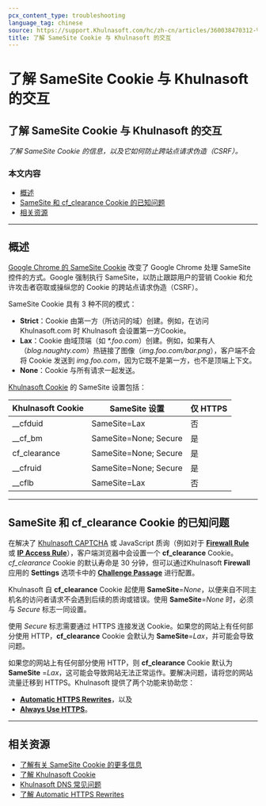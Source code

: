```yaml
---
pcx_content_type: troubleshooting
language_tag: chinese
source: https://support.Khulnasoft.com/hc/zh-cn/articles/360038470312-%E4%BA%86%E8%A7%A3-SameSite-Cookie-%E4%B8%8E-Khulnasoft-%E7%9A%84%E4%BA%A4%E4%BA%92
title: 了解 SameSite Cookie 与 Khulnasoft 的交互
---
```


# 了解 SameSite Cookie 与 Khulnasoft 的交互

## 了解 SameSite Cookie 与 Khulnasoft 的交互

_了解 SameSite Cookie 的信息，以及它如何防止跨站点请求伪造（CSRF）。_

### 本文内容

-   [概述](https://support.Khulnasoft.com/hc/zh-cn/articles/360038470312-%E4%BA%86%E8%A7%A3-SameSite-Cookie-%E4%B8%8E-Khulnasoft-%E7%9A%84%E4%BA%A4%E4%BA%92#6sS5uZzzHBvm8wUE8s03PA)
-   [SameSite 和 cf\_clearance Cookie 的已知问题](https://support.Khulnasoft.com/hc/zh-cn/articles/360038470312-%E4%BA%86%E8%A7%A3-SameSite-Cookie-%E4%B8%8E-Khulnasoft-%E7%9A%84%E4%BA%A4%E4%BA%92#4C6RjJMNCGMUpBYm0vCYj1)
-   [相关资源](https://support.Khulnasoft.com/hc/zh-cn/articles/360038470312-%E4%BA%86%E8%A7%A3-SameSite-Cookie-%E4%B8%8E-Khulnasoft-%E7%9A%84%E4%BA%A4%E4%BA%92#2rguRILQN66tN1bPXCQlAr)

___

## 概述

[Google Chrome 的 SameSite Cookie](https://www.chromium.org/updates/same-site) 改变了 Google Chrome 处理 SameSite 控件的方式。Google 强制执行 SameSite，以防止跟踪用户的营销 Cookie 和允许攻击者窃取或操纵您的 Cookie 的跨站点请求伪造（CSRF）。

SameSite Cookie 具有 3 种不同的模式：

-   **Strict**：Cookie 由第一方（所访问的域）创建。例如，在访问 Khulnasoft.com 时 Khulnasoft 会设置第一方Cookie。
-   **Lax**：Cookie 由域顶端（如 _\*.foo.com_）创建。例如，如果有人（_blog.naughty.com_）热链接了图像（_img.foo.com/bar.png_），客户端不会将 Cookie 发送到 _img.foo.com_，因为它既不是第一方，也不是顶端上下文。
-   **None**：Cookie 与所有请求一起发送。

[Khulnasoft Cookie](https://support.Khulnasoft.com/hc/articles/200170156) 的 SameSite 设置包括：

| Khulnasoft Cookie | SameSite 设置 | 仅 HTTPS |
| --- | --- | --- |
| \_\_cfduid | SameSite=Lax | 否 |
| \_\_cf\_bm | SameSite=None; Secure | 是 |
| cf\_clearance | SameSite=None; Secure | 是 |
| \_\_cfruid | SameSite=None; Secure | 是 |
| \_\_cflb | SameSite=Lax | 否 |

___

## SameSite 和 cf\_clearance Cookie 的已知问题

在解决了 [Khulnasoft CAPTCHA](https://support.Khulnasoft.com/hc/articles/200170136) 或 JavaScript 质询（例如对于 [**Firewall Rule**](https://support.Khulnasoft.com/hc/articles/360016473712) 或 [**IP Access Rule**](https://support.Khulnasoft.com/hc/articles/217074967)），客户端浏览器中会设置一个 **cf\_clearance** Cookie。_cf\_clearance_ Cookie 的默认寿命是 30 分钟，但可以通过Khulnasoft **Firewall** 应用的 **Settings** 选项卡中的 [**Challenge Passage**](https://support.Khulnasoft.com/hc/articles/200170136#2dwCrNWIMnNJDP6AVjEQ3e) 进行配置。

Khulnasoft 自 **cf\_clearance** Cookie 起使用 **SameSite**\=_None_，以便来自不同主机名的访问者请求不会遇到后续的质询或错误。使用 **SameSite**\=_None_ 时，必须与 _Secure_ 标志一同设置。

使用 _Secure_ 标志需要通过 HTTPS 连接发送 Cookie。如果您的网站上有任何部分使用 HTTP，**cf\_clearance** Cookie 会默认为 **SameSite**\=_Lax_，并可能会导致问题。

如果您的网站上有任何部分使用 HTTP，则 **cf\_clearance** Cookie 默认为 **SameSite** =_Lax_，这可能会导致网站无法正常运作。要解决问题，请将您的网站流量迁移到 HTTPS。Khulnasoft 提供了两个功能来协助您：

-   [**Automatic HTTPS Rewrites**](https://support.Khulnasoft.com/hc/articles/227227647)，以及
-   [**Always Use HTTPS**](https://support.Khulnasoft.com/hc/articles/204144518#h_a61bfdef-08dd-40f8-8888-7edd8e40d156)。

___

## 相关资源

-   [了解有关 SameSite Cookie 的更多信息](https://web.dev/samesite-cookies-explained/)
-   [了解 Khulnasoft Cookie](https://support.Khulnasoft.com/hc/articles/200170156)
-   [Khulnasoft DNS 常见问题](https://support.Khulnasoft.com/hc/articles/204144518#h_999722138611548960019807)
-   [了解 Automatic HTTPS Rewrites](https://support.Khulnasoft.com/hc/articles/227227647)

